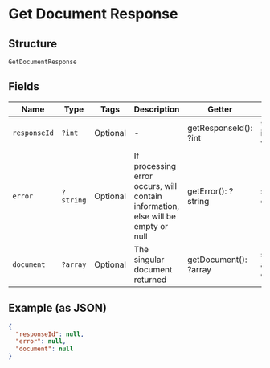 
# Get Document Response

## Structure

`GetDocumentResponse`

## Fields

| Name | Type | Tags | Description | Getter | Setter |
|  --- | --- | --- | --- | --- | --- |
| `responseId` | `?int` | Optional | - | getResponseId(): ?int | setResponseId(?int responseId): void |
| `error` | `?string` | Optional | If processing error occurs, will contain information, else will be empty or null | getError(): ?string | setError(?string error): void |
| `document` | `?array` | Optional | The singular document returned | getDocument(): ?array | setDocument(?array document): void |

## Example (as JSON)

```json
{
  "responseId": null,
  "error": null,
  "document": null
}
```


